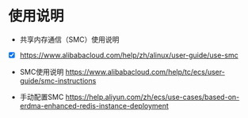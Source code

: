 # 使用说明

- 共享内存通信（SMC）使用说明

-[x] https://www.alibabacloud.com/help/zh/alinux/user-guide/use-smc

- SMC使用说明
 https://www.alibabacloud.com/help/tc/ecs/user-guide/smc-instructions

- 手动配置SMC
https://help.aliyun.com/zh/ecs/use-cases/based-on-erdma-enhanced-redis-instance-deployment
